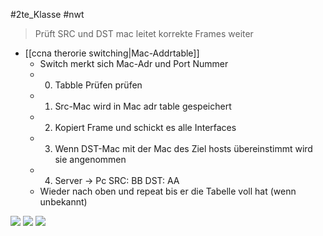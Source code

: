 #2te_Klasse #nwt 

> Prüft SRC und DST mac
> leitet korrekte Frames weiter

- [[ccna therorie switching|Mac-Addrtable]]
	- Switch merkt sich Mac-Adr und Port Nummer 
	- 0. Tabble Prüfen prüfen
	- 1. Src-Mac wird in Mac adr table gespeichert
	- 2. Kopiert Frame und schickt es alle Interfaces
	- 3. Wenn DST-Mac mit der Mac des Ziel hosts übereinstimmt wird sie angenommen 
	- 4. Server → Pc SRC: BB DST: AA
	- Wieder nach oben und repeat bis er die Tabelle voll hat (wenn unbekannt) 


![](DR04-12-2023-18.excalidraw.svg)
![](DR01-03-2024-22.excalidraw.svg)
![](Brodcastdomäne.excalidraw.svg)